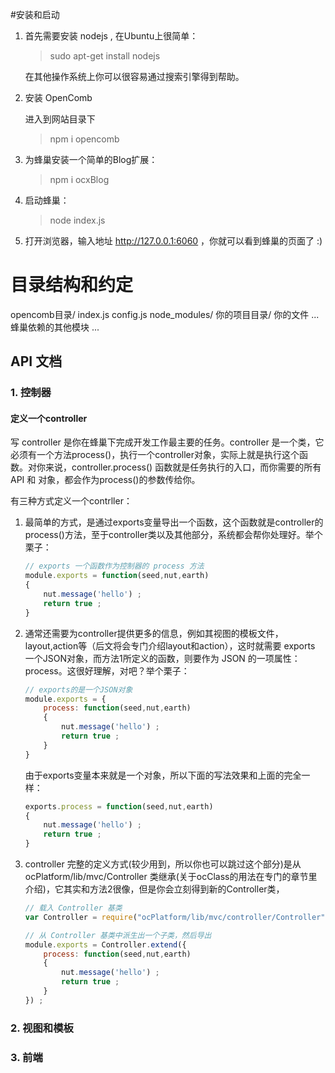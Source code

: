 #安装和启动

1. 首先需要安装 nodejs , 在Ubuntu上很简单：
	
	> sudo apt-get install nodejs

	在其他操作系统上你可以很容易通过搜索引擎得到帮助。

2. 安装 OpenComb

	进入到网站目录下
	
	> npm i opencomb

3. 为蜂巢安装一个简单的Blog扩展：
	
	> npm i ocxBlog

4. 启动蜂巢：
	
	> node index.js

5. 打开浏览器，输入地址 http://127.0.0.1:6060 ，你就可以看到蜂巢的页面了 :)





# 目录结构和约定



  opencomb目录/
		index.js
		config.js
		node_modules/
			你的项目目录/
				你的文件
				...				
			蜂巢依赖的其他模块
			...
	

## API 文档

### 1. 控制器

#### 定义一个controller

写 controller 是你在蜂巢下完成开发工作最主要的任务。controller 是一个类，它必须有一个方法process()，执行一个controller对象，实际上就是执行这个函数。对你来说，controller.process() 函数就是任务执行的入口，而你需要的所有API 和 对象，都会作为process()的参数传给你。

有三种方式定义一个contrller：

1. 最简单的方式，是通过exports变量导出一个函数，这个函数就是controller的process()方法，至于controller类以及其他部分，系统都会帮你处理好。举个栗子：

	```javascript
	// exports 一个函数作为控制器的 process 方法
	module.exports = function(seed,nut,earth)
	{
		nut.message('hello') ;
		return true ;
	}
	```

2. 通常还需要为controller提供更多的信息，例如其视图的模板文件，layout,action等（后文将会专门介绍layout和action），这时就需要 exports 一个JSON对象，而方法1所定义的函数，则要作为 JSON 的一项属性：process。这很好理解，对吧？举个栗子：

	```javascript
	// exports的是一个JSON对象
	module.exports = {
		process: function(seed,nut,earth)
		{
			nut.message('hello') ;
			return true ;
		}
	}
	```
	
	由于exports变量本来就是一个对象，所以下面的写法效果和上面的完全一样：
	```javascript
	exports.process = function(seed,nut,earth)
	{
		nut.message('hello') ;
		return true ;
	}
	```

3. controller 完整的定义方式(较少用到，所以你也可以跳过这个部分)是从 ocPlatform/lib/mvc/Controller 类继承(关于ocClass的用法在专门的章节里介绍)，它其实和方法2很像，但是你会立刻得到新的Controller类，

	```javascript
	// 载入 Controller 基类
	var Controller = require("ocPlatform/lib/mvc/controller/Controller") ;
	
	// 从 Controller 基类中派生出一个子类，然后导出
	module.exports = Controller.extend({
		process: function(seed,nut,earth)
		{
			nut.message('hello') ;
			return true ;
		}
	}) ;
	```

    

### 2. 视图和模板


### 3. 前端


